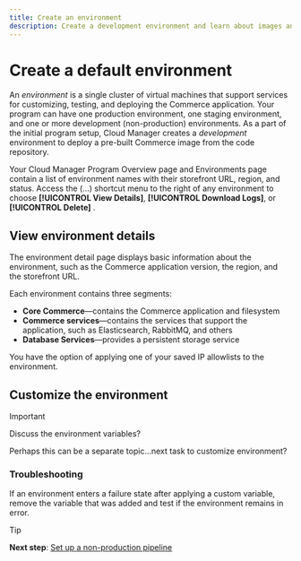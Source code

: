 ```yaml
---
title: Create an environment
description: Create a development environment and learn about images and environment types.
---
```


# Create a default environment

An _environment_ is a single cluster of virtual machines that support services for customizing, testing, and deploying the Commerce application. Your program can have one production environment, one staging environment, and one or more development (non-production) environments. As a part of the initial program setup, Cloud Manager creates a _development_ environment to deploy a pre-built Commerce image from the code repository.

Your Cloud Manager Program Overview page and Environments page contain a list of environment names with their storefront URL, region, and status. Access the (...) shortcut menu to the right of any environment to choose **[!UICONTROL View Details]**, **[!UICONTROL Download Logs]**, or **[!UICONTROL Delete]** .

## View environment details

The environment detail page displays basic information about the environment, such as the Commerce application version, the region, and the storefront URL.

Each environment contains three segments:

- **Core Commerce**—contains the Commerce application and filesystem
- **Commerce services**—contains the services that support the application, such as Elasticsearch, RabbitMQ, and others
- **Database Services**—provides a persistent storage service

You have the option of applying one of your saved IP allowlists to the environment.

## Customize the environment

>[!IMPORTANT]
>
>Discuss the environment variables?
>
>Perhaps this can be a separate topic...next task to customize environment?

### Troubleshooting

If an environment enters a failure state after applying a custom variable, remove the variable that was added and test if the environment remains in error.

>[!TIP]
>
>**Next step**: [Set up a non-production pipeline](create-pipeline.md)
